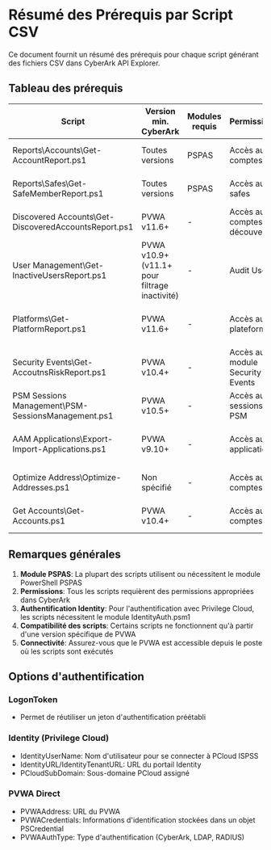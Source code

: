 # Résumé des Prérequis par Script CSV

Ce document fournit un résumé des prérequis pour chaque script générant des fichiers CSV dans CyberArk API Explorer.

## Tableau des prérequis

| Script                                               | Version min. CyberArk                         | Modules requis | Permissions                     | Authentification supportée         | Notes spéciales                                               |
| ---------------------------------------------------- | --------------------------------------------- | -------------- | ------------------------------- | ---------------------------------- | ------------------------------------------------------------- |
| Reports\Accounts\Get-AccountReport.ps1               | Toutes versions                               | PSPAS          | Accès aux comptes               | LogonToken, Identity, PVWA direct  | Installation auto de PSPAS si absent                          |
| Reports\Safes\Get-SafeMemberReport.ps1               | Toutes versions                               | PSPAS          | Accès aux safes                 | LogonToken, Identity, PVWA direct  | Installation auto de PSPAS si absent                          |
| Discovered Accounts\Get-DiscoveredAccountsReport.ps1 | PVWA v11.6+                                   | -              | Accès aux comptes découverts    | LogonToken, CyberArk, LDAP, RADIUS | Utilise l'API REST                                            |
| User Management\Get-InactiveUsersReport.ps1          | PVWA v10.9+ (v11.1+ pour filtrage inactivité) | -              | Audit Users                     | CyberArk, LDAP, RADIUS             | Utilise l'API REST 2ème génération                            |
| Platforms\Get-PlatformReport.ps1                     | PVWA v11.6+                                   | -              | Accès aux plateformes           | AuthType                           | Rapport sur plateformes et composants de connexion            |
| Security Events\Get-AccoutnsRiskReport.ps1           | PVWA v10.4+                                   | -              | Accès au module Security Events | CyberArk, LDAP, RADIUS             | Nécessite PTA installé                                        |
| PSM Sessions Management\PSM-SessionsManagement.ps1   | PVWA v10.5+                                   | -              | Accès aux sessions PSM          | CyberArk, LDAP, RADIUS             | Liste/termine sessions PSM                                    |
| AAM Applications\Export-Import-Applications.ps1      | PVWA v9.10+                                   | -              | Accès aux applications          | AuthType                           | Export/import des applications et méthodes d'authentification |
| Optimize Address\Optimize-Addresses.ps1              | Non spécifié                                  | -              | Accès aux comptes               | LogonToken, Identity, PVWA direct  | Vérifie les adresses contre DNS                               |
| Get Accounts\Get-Accounts.ps1                        | PVWA v10.4+                                   | -              | Accès aux comptes               | PVWAURL requis                     | Rapport et énumération des comptes                            |

## Remarques générales

1. **Module PSPAS**: La plupart des scripts utilisent ou nécessitent le module PowerShell PSPAS
2. **Permissions**: Tous les scripts requièrent des permissions appropriées dans CyberArk
3. **Authentification Identity**: Pour l'authentification avec Privilege Cloud, les scripts nécessitent le module IdentityAuth.psm1
4. **Compatibilité des scripts**: Certains scripts ne fonctionnent qu'à partir d'une version spécifique de PVWA
5. **Connectivité**: Assurez-vous que le PVWA est accessible depuis le poste où les scripts sont exécutés

## Options d'authentification

### LogonToken

- Permet de réutiliser un jeton d'authentification préétabli

### Identity (Privilege Cloud)

- IdentityUserName: Nom d'utilisateur pour se connecter à PCloud ISPSS
- IdentityURL/IdentityTenantURL: URL du portail Identity
- PCloudSubDomain: Sous-domaine PCloud assigné

### PVWA Direct

- PVWAAddress: URL du PVWA
- PVWACredentials: Informations d'identification stockées dans un objet PSCredential
- PVWAAuthType: Type d'authentification (CyberArk, LDAP, RADIUS)
